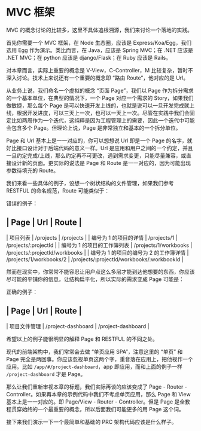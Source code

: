 MVC 框架
==

MVC 的概念讨论的比较多，这里不具体追根溯源，我们来讨论一个落地的实践。

首先你需要一个 MVC 框架，在 Node 生态圈，应该是 Express/Koa/Egg，我们选用 Egg 作为演示。类比而言，在 Java，应该是 Spring MVC；在 .NET 应该是 .NET MVC；在 python 应该是 django/Flask；在 Ruby 应该是 Rails。

对本章而言，实际上重要的概念是 V-View，C-Controller，M 比较复杂，暂时不深入讨论。技术上来说还有一个重要的概念即 “路由 Route”，他对应的是 Url。

从业务上说，我们命名一个虚拟的概念 “页面 Page”，我们以 Page 作为拆分需求的一个基本单位，在典型的情况下，一个 Page 对应一个需求的 Story，如果我们做敏捷，那么每个 Page 是可以快速开发上线的，也就是说可以一旦开发完成就上线，根据开发进度，可以三天上一次，也可以一天上一次。尽管在实践中我们会固定比如两周作为一个迭代，这纯粹是因为工程管理上的需要，因此一个迭代中可能会包含多个 Page。但理论上说，Page 是非常独立和基本的一个拆分单位。

Page 和 Url 基本上是一一对应的，你可以想想说 Url 即是一个 Page 的名字，就好比接口设计对于后端代码的意义一样。Url 是应用和用户之间的一个约定，并且一旦约定完成/上线，那么约定再不可更改，遇到需求变更，只能尽量兼容，或直接设计新的页面。更实际的说法是 Page 和 Route 是一一对应的，因为可能出现参数待填充的 Route。

我们来看一些具体的例子，设想一个树状结构的文件管理，如果我们参考 RESTFUL 的命名规范，Route 可能类似于：

错误的例子：

| Page                              | Url                    | Route               |
------------------------------------------------------------------------------------
| 项目列表                           | /projects              | /projects            |
| 编号为 1 的项目的详情                | /projects/1            | /projects/:projectId |
| 编号为 1 的项目的工作簿列表           | /projects/1/workbooks  | /projects/:projectId/workbooks |
| 编号为 1 的项目的编号为 2 的工作簿详情 | /projects/1/workbooks/2 | /projects/:projectId/workbooks/:workbookId |

然而在现实中，你常常不能容忍让用户点这么多层才能到达他想要的东西，你应该尽可能的平铺你的信息，让结构扁平化，所以实际的需求变成 Page 可能是：

正确的例子：

| Page       | Url                | Route              |
--------------------------------------------------------
| 项目文件管理 | /project-dashboard | /project-dashboard |

希望以上的例子能很明显的解释 Page 和 RESTFUL 的不同之处。

现代的前端架构中，我们常常会去做 “单页应用 SPA”，注意这里的 “单页” 和 Page 完全是两回事。你应该忽视单页这两个字，重音落在应用上，把他视作一个应用。比如 `/app/#/project-dashboard`，app 即应用，而和上面的例子一样 `/project-dashboard` 才是 Page。

那么让我们重新审视本章的标题，我们实际再谈的应该变成了 Page - Router - Controller。如果再本章的示例代码中我们不考虑单页应用，那么 Page 和 View 基本上是一一对应的。即 Page/View - Router - Controller。但是 Page 是全教程贯穿始终的一个最重要的概念，所以后面我们可能更多的用 Page 这个词。

接下来我们演示一下一个最简单和基础的 PRC 架构代码应该是什么样子。
